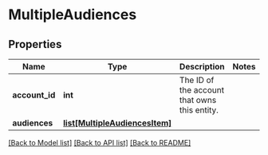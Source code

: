 # MultipleAudiences

## Properties
Name | Type | Description | Notes
------------ | ------------- | ------------- | -------------
**account_id** | **int** | The ID of the account that owns this entity. | 
**audiences** | [**list[MultipleAudiencesItem]**](MultipleAudiencesItem.md) |  | 

[[Back to Model list]](../README.md#documentation-for-models) [[Back to API list]](../README.md#documentation-for-api-endpoints) [[Back to README]](../README.md)


